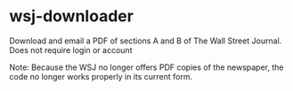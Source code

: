 # wsj-downloader

Download and email a PDF of sections A and B of The Wall Street Journal. 
Does not require login or account

Note: Because the WSJ no longer offers PDF copies of the newspaper, the code no longer works properly in its current form.
